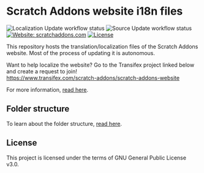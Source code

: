 # Scratch Addons website i18n files

![Localization Update workflow status](https://img.shields.io/github/workflow/status/ScratchAddons/website-i18n/Localization%20Update?label=i18n&style=flat-square) ![Source Update workflow status](https://img.shields.io/github/workflow/status/ScratchAddons/website-i18n/Source%20Update?label=source&style=flat-square) [![Website: scratchaddons.com](https://img.shields.io/badge/website-scratchaddons.com-ff7b26.svg?style=flat-square)](https://scratchaddons.com) [![License](https://img.shields.io/github/license/ScratchAddons/website-i18n?style=flat-square)](https://github.com/ScratchAddons/website-i18n/blob/master/LICENSE)

This repository hosts the translation/localization files of the Scratch Addons website. Most of the process of updating it is autonomous.

Want to help localize the website? Go to the Transifex project  linked below and create a request to join!  
https://www.transifex.com/scratch-addons/scratch-addons-website

For more information, [read here](https://scratchaddons.com/docs/localization/joining-the-localization-team/).

## Folder structure

To learn about the folder structure, [read here](https://github.com/ScratchAddons/website-v2/wiki/i18n-repository-files).

## License

This project is licensed under the terms of GNU General Public License v3.0.
